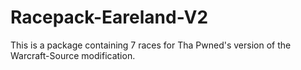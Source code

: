 # Racepack-Eareland-V2
This is a package containing 7 races for Tha Pwned's version of the Warcraft-Source modification.
